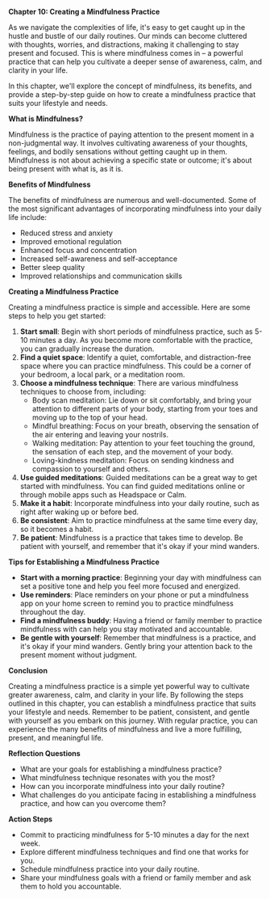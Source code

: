<p><strong>Chapter 10: Creating a Mindfulness Practice</strong></p>

<p>As we navigate the complexities of life, it's easy to get caught up in the hustle and bustle of our daily routines. Our minds can become cluttered with thoughts, worries, and distractions, making it challenging to stay present and focused. This is where mindfulness comes in – a powerful practice that can help you cultivate a deeper sense of awareness, calm, and clarity in your life.</p>

<p>In this chapter, we'll explore the concept of mindfulness, its benefits, and provide a step-by-step guide on how to create a mindfulness practice that suits your lifestyle and needs.</p>

<p><strong>What is Mindfulness?</strong></p>

<p>Mindfulness is the practice of paying attention to the present moment in a non-judgmental way. It involves cultivating awareness of your thoughts, feelings, and bodily sensations without getting caught up in them. Mindfulness is not about achieving a specific state or outcome; it's about being present with what is, as it is.</p>

<p><strong>Benefits of Mindfulness</strong></p>

<p>The benefits of mindfulness are numerous and well-documented. Some of the most significant advantages of incorporating mindfulness into your daily life include:</p>

<ul>
<li>Reduced stress and anxiety</li>
<li>Improved emotional regulation</li>
<li>Enhanced focus and concentration</li>
<li>Increased self-awareness and self-acceptance</li>
<li>Better sleep quality</li>
<li>Improved relationships and communication skills</li>
</ul>

<p><strong>Creating a Mindfulness Practice</strong></p>

<p>Creating a mindfulness practice is simple and accessible. Here are some steps to help you get started:</p>

<ol>
<li><strong>Start small</strong>: Begin with short periods of mindfulness practice, such as 5-10 minutes a day. As you become more comfortable with the practice, you can gradually increase the duration.</li>
<li><strong>Find a quiet space</strong>: Identify a quiet, comfortable, and distraction-free space where you can practice mindfulness. This could be a corner of your bedroom, a local park, or a meditation room.</li>
<li><strong>Choose a mindfulness technique</strong>: There are various mindfulness techniques to choose from, including:
<ul>
<li>Body scan meditation: Lie down or sit comfortably, and bring your attention to different parts of your body, starting from your toes and moving up to the top of your head.</li>
<li>Mindful breathing: Focus on your breath, observing the sensation of the air entering and leaving your nostrils.</li>
<li>Walking meditation: Pay attention to your feet touching the ground, the sensation of each step, and the movement of your body.</li>
<li>Loving-kindness meditation: Focus on sending kindness and compassion to yourself and others.</li>
</ul></li>
<li><strong>Use guided meditations</strong>: Guided meditations can be a great way to get started with mindfulness. You can find guided meditations online or through mobile apps such as Headspace or Calm.</li>
<li><strong>Make it a habit</strong>: Incorporate mindfulness into your daily routine, such as right after waking up or before bed.</li>
<li><strong>Be consistent</strong>: Aim to practice mindfulness at the same time every day, so it becomes a habit.</li>
<li><strong>Be patient</strong>: Mindfulness is a practice that takes time to develop. Be patient with yourself, and remember that it's okay if your mind wanders.</li>
</ol>

<p><strong>Tips for Establishing a Mindfulness Practice</strong></p>

<ul>
<li><strong>Start with a morning practice</strong>: Beginning your day with mindfulness can set a positive tone and help you feel more focused and energized.</li>
<li><strong>Use reminders</strong>: Place reminders on your phone or put a mindfulness app on your home screen to remind you to practice mindfulness throughout the day.</li>
<li><strong>Find a mindfulness buddy</strong>: Having a friend or family member to practice mindfulness with can help you stay motivated and accountable.</li>
<li><strong>Be gentle with yourself</strong>: Remember that mindfulness is a practice, and it's okay if your mind wanders. Gently bring your attention back to the present moment without judgment.</li>
</ul>

<p><strong>Conclusion</strong></p>

<p>Creating a mindfulness practice is a simple yet powerful way to cultivate greater awareness, calm, and clarity in your life. By following the steps outlined in this chapter, you can establish a mindfulness practice that suits your lifestyle and needs. Remember to be patient, consistent, and gentle with yourself as you embark on this journey. With regular practice, you can experience the many benefits of mindfulness and live a more fulfilling, present, and meaningful life.</p>

<p><strong>Reflection Questions</strong></p>

<ul>
<li>What are your goals for establishing a mindfulness practice?</li>
<li>What mindfulness technique resonates with you the most?</li>
<li>How can you incorporate mindfulness into your daily routine?</li>
<li>What challenges do you anticipate facing in establishing a mindfulness practice, and how can you overcome them?</li>
</ul>

<p><strong>Action Steps</strong></p>

<ul>
<li>Commit to practicing mindfulness for 5-10 minutes a day for the next week.</li>
<li>Explore different mindfulness techniques and find one that works for you.</li>
<li>Schedule mindfulness practice into your daily routine.</li>
<li>Share your mindfulness goals with a friend or family member and ask them to hold you accountable.</li>
</ul>
